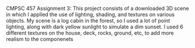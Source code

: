 CMPSC 457 Assignment 3:
This project consists of a downloaded 3D scene in which I applied the use of lighting, shading, and textures on various objects. My scene is a log cabin in the forest, so I used a lot of point lighting,
along with dark yellow sunlight to simulate a dim sunset. I used 6 different textures on the house, deck, rocks, ground, etc, to add more realism to the componenets
